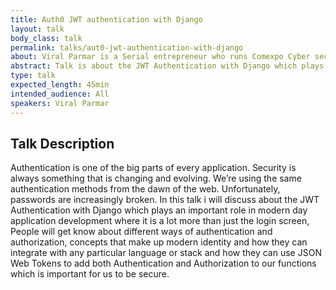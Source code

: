 ```yaml
---
title: Auth0 JWT authentication with Django
layout: talk
body_class: talk
permalink: talks/aut0-jwt-authentication-with-django
about: Viral Parmar is a Serial entrepreneur who runs Comexpo Cyber security company as well as Infinite Defense Foundation a non-profit organization in India. He is a Developer Advocate, Productivity Hacker, Open Source Strategist, Technical Evangelist, Community Liaison, International TechSpeaker, he is a Cyber Security researcher by profession and open source enthusiast working in a field of information security from last three years with the expertise in Cyber Crime Investigation, Public Key Infrastructure, Social Engineering, Web App Penetration Testing, Digital Forensics and Mobile Security. He found sever vulnerability in 150+ well known websites like Intel, your story and solved more than 100 cases of cyber-crime & online frauds. He is famous for his research Cyber Disorder and Who is spying on you. Trained 150,000+ people till now and aware them about privacy and security. Given Seminars and workshops in 150+ Organizations. He is Working with Mozilla foundation from last 2 years as Reps, Mentor in Mozilla Open Leadership Project, Coach(Privacy and Security) in MozSprint 2018, also working with L10N project on Pontoon, Rust and  WebVR projects. 
abstract: Talk is about the JWT Authentication with Django which plays an important role in modern day application development where it is a lot more than just the login screen, People will get know about different ways of authentication and authorization, concepts that make up modern identity.
type: talk
expected_length: 45min
intended_audience: All
speakers: Viral Parmar
---
```


## Talk Description

Authentication is one of the big parts of every application. Security is always something that is changing and evolving. We’re using the same authentication methods from the dawn of the web. Unfortunately, passwords are increasingly broken. In this talk i will discuss about the JWT Authentication with Django which plays an important role in modern day application development where it is a lot more than just the login screen, People will get know about different ways of authentication and authorization, concepts that make up modern identity and how they can integrate with any particular language or stack and how they can use JSON Web Tokens to add both Authentication and Authorization to our functions which is  important for us to be secure.
